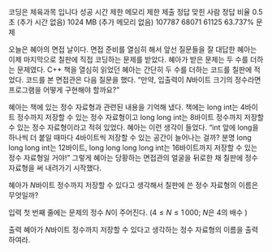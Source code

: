 코딩은 체육과목 입니다 성공
시간 제한 메모리 제한 제출 정답 맞힌 사람 정답 비율
0.5 초 (추가 시간 없음) 1024 MB (추가 메모리 없음) 107787 68071 61125 63.737%
문제

오늘은 혜아의 면접 날이다. 면접 준비를 열심히 해서 앞선 질문들을 잘 대답한 혜아는 이제 마지막으로 칠판에 직접 코딩하는 문제를 받았다. 혜아가 받은 문제는 두 수를 더하는 문제였다. C++ 책을 열심히 읽었던 혜아는 간단히 두 수를 더하는 코드를 칠판에 적었다. 코드를 본 면접관은 다음 질문을 했다. “만약, 입출력이
$N$바이트 크기의 정수라면 프로그램을 어떻게 구현해야 할까요?”

혜아는 책에 있는 정수 자료형과 관련된 내용을 기억해 냈다. 책에는 long int는
$4$바이트 정수까지 저장할 수 있는 정수 자료형이고 long long int는
$8$바이트 정수까지 저장할 수 있는 정수 자료형이라고 적혀 있었다. 혜아는 이런 생각이 들었다. “int 앞에 long을 하나씩 더 붙일 때마다
$4$바이트씩 저장할 수 있는 공간이 늘어나는 걸까? 분명 long long long int는
$12$바이트, long long long long int는
$16$바이트까지 저장할 수 있는 정수 자료형일 거야!” 그렇게 혜아는 당황하는 면접관의 얼굴을 뒤로한 채 칠판에 정수 자료형을 써 내려가기 시작했다.

혜아가
$N$바이트 정수까지 저장할 수 있다고 생각해서 칠판에 쓴 정수 자료형의 이름은 무엇일까?

입력
첫 번째 줄에는 문제의 정수
$N$이 주어진다.
$(4\le N\le 1\, 000$;
$N$은
$4$의 배수
$)$

출력
혜아가
$N$바이트 정수까지 저장할 수 있다고 생각하는 정수 자료형의 이름을 출력하여라.
